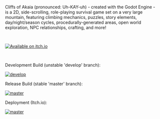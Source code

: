 Cliffs of Akaia (pronounced: Uh-KAY-uh) - created with the Godot Engine - is a 2D, side-scrolling, role-playing survival game set on a very large mountain, featuring climbing mechanics, puzzles, story elements, day/night/season cycles, procedurally-generated areas, open world exploration, NPC relationships, crafting, and more!

<br/>

[![Available on itch.io](http://jessemillar.github.io/available-on-itchio-badge/badge-bw.png)](https://forerunnergames.itch.io/coa)

<br/>

Development Build (unstable 'develop' branch):

[![develop](https://github.com/forerunnergames/coa/actions/workflows/build.yml/badge.svg)](https://github.com/forerunnergames/coa/actions/workflows/build.yml)

Release Build (stable 'master' branch):

[![master](https://github.com/forerunnergames/coa/actions/workflows/release.yml/badge.svg)](https://github.com/forerunnergames/coa/actions/workflows/release.yml)

Deployment (Itch.io):

[![master](https://github.com/forerunnergames/coa/actions/workflows/deploy.yml/badge.svg)](https://github.com/forerunnergames/coa/actions/workflows/deploy.yml)
